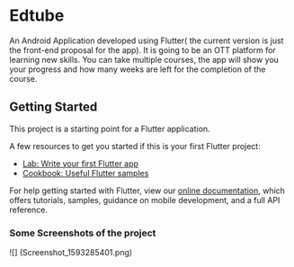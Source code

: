 # Edtube

An Android Application developed using Flutter( the current version is just the front-end proposal for the app). It is going to be an OTT platform for learning new skills. You can take multiple courses, the app will show you your progress and how many weeks are left for the completion of the course.

## Getting Started

This project is a starting point for a Flutter application.

A few resources to get you started if this is your first Flutter project:

- [Lab: Write your first Flutter app](https://flutter.dev/docs/get-started/codelab)
- [Cookbook: Useful Flutter samples](https://flutter.dev/docs/cookbook)

For help getting started with Flutter, view our
[online documentation](https://flutter.dev/docs), which offers tutorials,
samples, guidance on mobile development, and a full API reference.

### Some Screenshots of the project
![] (Screenshot_1593285401.png)
